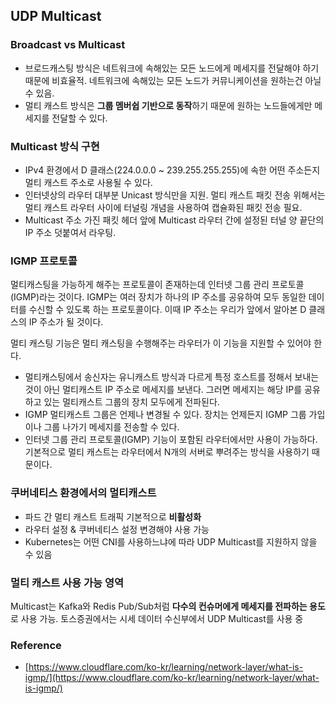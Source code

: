 ## UDP Multicast

### Broadcast vs Multicast

- 브로드캐스팅 방식은 네트워크에 속해있는 모든 노드에게 메세지를 전달해야 하기 때문에 비효율적. 네트워크에 속해있는 모든 노드가 커뮤니케이션을 원하는건 아닐 수 있음.
- 멀티 캐스트 방식은 **그룹 멤버쉽 기반으로 동작**하기 때문에 원하는 노드들에게만 메세지를 전달할 수 있다.

### Multicast 방식 구현

- IPv4 환경에서 D 클래스(224.0.0.0 ~ 239.255.255.255)에 속한 어떤 주소든지 멀티 캐스트 주소로 사용될 수 있다.
- 인터넷상의 라우터 대부분 Unicast 방식만을 지원. 멀티 캐스트 패킷 전송 위해서는 멀티 캐스트 라우터 사이에 터널링 개념을 사용하여 캡슐화된 패킷 전송 필요.
- Multicast 주소 가진 패킷 헤더 앞에 Multicast 라우터 간에 설정된 터널 양 끝단의 IP 주소 덧붙여서 라우팅.

### IGMP 프로토콜

멀티캐스팅을 가능하게 해주는 프로토콜이 존재하는데 인터넷 그룹 관리 프로토콜(IGMP)라는 것이다. IGMP는 여러 장치가 하나의 IP 주소를 공유하여 모두 동일한 데이터를 수신할 수 있도록 하는 프로토콜이다. 이때 IP 주소는 우리가 앞에서 알아본 D 클래스의 IP 주소가 될 것이다.

멀티 캐스팅 기능은 멀티 캐스팅을 수행해주는 라우터가 이 기능을 지원할 수 있어야 한다.  

- 멀티캐스팅에서 송신자는 유니캐스트 방식과 다르게 특정 호스트를 정해서 보내는 것이 아닌 멀티캐스트 IP 주소로 메세지를 보낸다. 그러면 메세지는 해당 IP를 공유하고 있는 멀티캐스트 그룹의 장치 모두에게 전파된다.
- IGMP 멀티캐스트 그룹은 언제나 변경될 수 있다. 장치는 언제든지 IGMP 그룹 가입이나 그룹 나가기 메세지를 전송할 수 있다.
- 인터넷 그룹 관리 프로토콜(IGMP) 기능이 포함된 라우터에서만 사용이 가능하다. 기본적으로 멀티 캐스트는 라우터에서 N개의 서버로 뿌려주는 방식을 사용하기 때문이다.

### 쿠버네티스 환경에서의 멀티캐스트

- 파드 간 멀티 캐스트 트래픽 기본적으로 **비활성화**
- 라우터 설정 & 쿠버네티스 설정 변경해야 사용 가능
- Kubernetes는 어떤 CNI를 사용하느냐에 따라 UDP Multicast를 지원하지 않을 수 있음

### 멀티 캐스트 사용 가능 영역

Multicast는 Kafka와 Redis Pub/Sub처럼 **다수의 컨슈머에게 메세지를 전파하는 용도**로 사용 가능. 토스증권에서는 시세 데이터
수신부에서 UDP Multicast를 사용 중

### Reference

- [https://www.cloudflare.com/ko-kr/learning/network-layer/what-is-igmp/](https://www.cloudflare.com/ko-kr/learning/network-layer/what-is-igmp/)